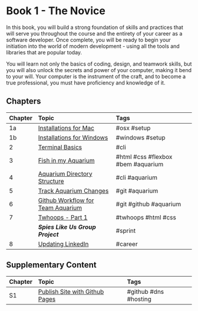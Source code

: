 # Book 1 - The Novice

In this book, you will build a strong foundation of skills and practices that will serve you throughout the course and the entirety of your career as a software developer. Once complete, you will be ready to begin your initiation into the world of modern development - using all the tools and libraries that are popular today.

You will learn not only the basics of coding, design, and teamwork skills, but you will also unlock the secrets and power of your computer, making it bend to your will. Your computer is the instrument of the craft, and to become a true professional, you must have proficiency and knowledge of it.

## Chapters

| Chapter | Topic                                                              | Tags  |
| ------- |:------------------------------------------------------------------ | :---- |
| 1a      | [Installations for Mac](./chapters/GETTING_STARTED_MAC.md)         | #osx #setup |
| 1b      | [Installations for Windows](./chapters/GETTING_STARTED_WINDOWS.md) | #windows #setup |
| 2       | [Terminal Basics](./chapters/CLI_BASICS.md)                        | #cli |
| 3       | [Fish in my Aquarium](./chapters/HTML_COMPONENTS.md)               | #html #css #flexbox #bem #aquarium |
| 4       | [Aquarium Directory Structure](./chapters/AQUARIUM_DIRECTORIES.md) | #cli #aquarium |
| 5       | [Track Aquarium Changes](./chapters/GIT_BASICS.md)                 | #git #aquarium |
| 6       | [Github Workflow for Team Aquarium](./chapters/GIT_WORKFLOW.md)    | #git #github #aquarium |
| 7       | [Twhoops - Part 1](./chapters/TWOOPS_STRUCTURE_LAYOUT.md)          | #twhoops #html #css |
|         | **_Spies Like Us Group Project_**                                  | #sprint |
| 8       | [Updating LinkedIn](./chapters/LINKEDIN_CELEBRITY_TRIBUTE.md)      | #career |


## Supplementary Content

| Chapter | Topic                                                              | Tags  |
| ------- |:------------------------------------------------------------------ | :---- |
| S1   | [Publish Site with Github Pages](./chapters/GITHUB_PAGES.md)       | #github #dns #hosting |

